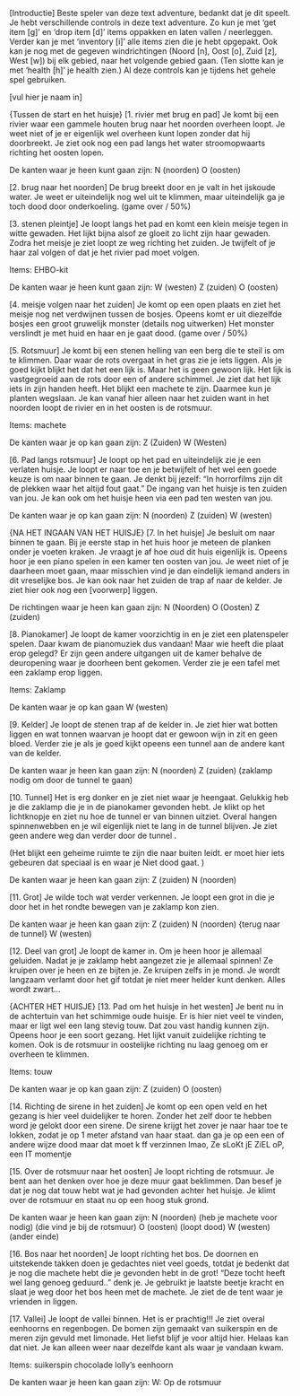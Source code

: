 [Introductie]
Beste speler van deze text adventure,
bedankt dat je dit speelt. Je hebt verschillende controls in deze text adventure. Zo kun je met ‘get item [g]’ en ‘drop item [d]’ items oppakken en laten vallen / neerleggen. Verder kan je met ‘inventory [i]’ alle items zien die je hebt opgepakt. Ook kan je nog met de gegeven windrichtingen (Noord [n], Oost [o], Zuid [z], West [w]) bij elk gebied, naar het volgende gebied gaan. (Ten slotte kan je met ‘health [h]’ je health zien.) Al deze controls kan je tijdens het gehele spel gebruiken.



[vul hier je naam in]


{Tussen de start en het huisje}
[1. rivier met brug en pad]
Je komt bij een rivier waar een gammele houten brug naar het noorden overheen loopt. Je weet niet of je er eigenlijk wel overheen kunt lopen zonder dat hij doorbreekt. Je ziet ook nog een pad langs het water stroomopwaarts richting het oosten lopen.

De kanten waar je heen kunt gaan zijn:
N (noorden)
O (oosten)

[2. brug naar het noorden]
De brug breekt door en je valt in het ijskoude water. Je weet er uiteindelijk nog wel uit te klimmen, maar uiteindelijk ga je toch dood door onderkoeling. (game over / 50%)

[3. stenen pleintje]
Je loopt langs het pad en komt een klein meisje tegen in witte gewaden. Het lijkt bijna alsof ze gloeit zo licht zijn haar gewaden. Zodra het meisje je ziet loopt ze weg richting het zuiden. Je twijfelt of je haar zal volgen of dat je het rivier pad moet volgen.

Items:
EHBO-kit

De kanten waar je heen kunt gaan zijn:
W (westen)
Z (zuiden)
O (oosten)

[4. meisje volgen naar het zuiden]
Je komt op een open plaats en ziet het meisje nog net verdwijnen tussen de bosjes. Opeens komt er uit diezelfde bosjes een groot gruwelijk monster (details nog uitwerken) Het monster verslindt je met huid en haar en je gaat dood. (game over / 50%)

[5. Rotsmuur]
Je komt bij een stenen helling van een berg die te steil is om te klimmen. Daar waar de rots overgaat in het gras zie je iets liggen. Als je goed kijkt blijkt het dat het een lijk is. Maar het is geen gewoon lijk. Het lijk is vastgegroeid aan de rots door een of andere schimmel. Je ziet dat het lijk iets in zijn handen heeft. Het blijkt een machete te zijn. Daarmee kun je planten wegslaan. Je kan vanaf hier alleen naar het zuiden want in het noorden loopt de rivier en in het oosten is de rotsmuur.

Items:
machete

De kanten waar je op kan gaan zijn:
Z (Zuiden)
W (Westen)

[6. Pad langs rotsmuur]
Je loopt op het pad en uiteindelijk zie je een verlaten huisje. Je loopt er naar toe en je betwijfelt of het wel een goede keuze is om naar binnen te gaan. Je denkt bij jezelf: “In horrorfilms zijn dit de plekken waar het altijd fout gaat.” De ingang van het huisje is ten zuiden van jou. Je kan ook om het huisje heen via een pad ten westen van jou.

De kanten waar je op kan gaan zijn:
N (noorden)
Z (zuiden)
W (westen)





{NA HET INGAAN VAN HET HUISJE}
[7. In het huisje]
Je besluit om naar binnen te gaan. Bij je eerste stap in het huis hoor je meteen de planken onder je voeten kraken. Je vraagt je af hoe oud dit huis eigenlijk is. Opeens hoor je een piano spelen in een kamer ten oosten van jou. Je weet niet of je daarheen moet gaan, maar misschien vind je dan eindelijk iemand anders in dit vreselijke bos. Je kan ook naar het zuiden de trap af naar de kelder. Je ziet hier ook nog een [voorwerp] liggen. 

De richtingen waar je heen kan gaan zijn:
N (Noorden)
O (Oosten)
Z (zuiden)

[8. Pianokamer]
Je loopt de kamer voorzichtig in en je ziet een platenspeler spelen. Daar kwam de pianomuziek dus vandaan! Maar wie heeft die plaat erop gelegd? Er zijn geen andere uitgangen uit de kamer behalve de deuropening waar je doorheen bent gekomen. Verder zie je een tafel met een zaklamp erop liggen.

Items:
Zaklamp

De kanten waar je op kan gaan
W (westen)

[9. Kelder]
Je loopt de stenen trap af de kelder in. Je ziet hier wat botten liggen en wat tonnen waarvan je hoopt dat er gewoon wijn in zit en geen bloed. Verder zie je als je goed kijkt opeens een tunnel aan de andere kant van de kelder.

De kanten waar je heen kan gaan zijn:
N (noorden)
Z (zuiden) (zaklamp nodig om door de tunnel te gaan)

[10. Tunnel]
Het is erg donker en je ziet niet waar je heengaat. Gelukkig heb je die zaklamp die je in de pianokamer gevonden hebt. Je klikt op het lichtknopje en ziet nu hoe de tunnel er van binnen uitziet. Overal hangen spinnenwebben en je wil eigenlijk niet te lang in de tunnel blijven. Je ziet geen andere weg dan verder door de tunnel .

(Het blijkt een geheime ruimte te zijn die naar buiten leidt. er moet hier iets gebeuren dat speciaal is en waar je Niet dood gaat. )

De kanten waar je heen kan gaan zijn:
Z (zuiden)
N (noorden)

[11. Grot]
Je wilde toch wat verder verkennen. Je loopt een grot in die je door het in het rondte bewegen van je zaklamp kon zien. 

De kanten waar je heen kan gaan zijn:
Z (zuiden) 
N (noorden) {terug naar de tunnel}
W (westen)

[12. Deel van grot]
Je loopt de kamer in. Om je heen hoor je allemaal geluiden. Nadat je je zaklamp hebt aangezet zie je allemaal spinnen! Ze kruipen over je heen en ze bijten je. Ze kruipen zelfs in je mond. Je wordt langzaam verlamt door het gif totdat je niet meer helder kunt denken. Alles wordt zwart...






{ACHTER HET HUISJE}
[13. Pad om het huisje in het westen]
Je bent nu in de achtertuin van het schimmige oude huisje. Er is hier niet veel te vinden, maar er ligt wel een lang stevig touw. Dat zou vast handig kunnen zijn. Opeens hoor je een soort gezang. Het lijkt vanuit zuidelijke richting te komen. Ook is de rotsmuur in oostelijke richting nu laag genoeg om er overheen te klimmen.

Items:
touw 

De kanten waar je op kan gaan zijn:
Z (zuiden)
O (oosten)

[14. Richting de sirene in het zuiden]
Je komt op een open veld en het gezang is hier veel duidelijker te horen. Zonder het zelf door te hebben word je gelokt door een sirene. De sirene krijgt het zover je naar haar toe te lokken, zodat je op 1 meter afstand van haar staat. dan ga je op een een of andere wijze dood maar dat moet k ff verzinnen lmao, Ze sLoKt jE ZiEL oP, een IT momentje

[15. Over de rotsmuur naar het oosten]
Je loopt richting de rotsmuur. Je bent aan het denken over hoe je deze muur gaat beklimmen. Dan besef je dat je nog dat touw hebt wat je had gevonden achter het huisje. 
Je klimt over de rotsmuur en staat nu op een hoog stuk grond.

De kanten waar je heen kan gaan zijn:
N (noorden) (heb je machete voor nodig) (die vind je bij de rotsmuur)
O (oosten) (loopt dood)
W (westen) (ander einde)

[16. Bos naar het noorden]
Je loopt richting het bos. De doornen en uitstekende takken doen je gedachtes niet veel goeds, totdat je bedenkt dat je nog die machete hebt die je gevonden hebt in de grot! “Deze tocht heeft wel lang genoeg geduurd..” denk je. Je gebruikt je laatste beetje kracht en slaat je weg door het bos heen met de machete. Je ziet de de tent waar je vrienden in liggen.

[17. Vallei]
Je loopt de vallei binnen. Het is er prachtig!!! Je ziet overal eenhoorns en regenbogen. De bomen zijn gemaakt van suikerspin en de meren zijn gevuld met limonade. Het liefst blijf je voor altijd hier. Helaas kan dat niet. Je kan alleen weer naar dezelfde kant als waar je vandaan kwam.

Items:
suikerspin
chocolade
lolly’s
eenhoorn

De kanten waar je heen kan gaan zijn:
W: Op de rotsmuur


